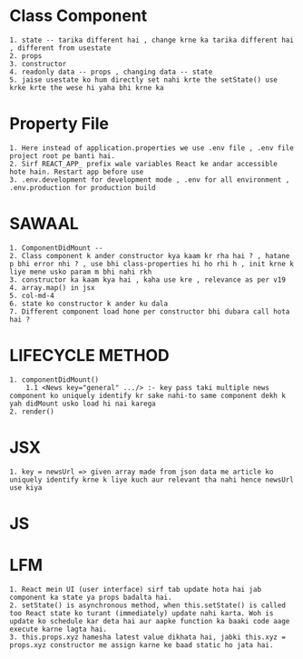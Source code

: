 # Class Component
    1. state -- tarika different hai , change krne ka tarika different hai , different from usestate
    2. props 
    3. constructor
    4. readonly data -- props , changing data -- state
    5. jaise usestate ko hum directly set nahi krte the setState() use krke krte the wese hi yaha bhi krne ka 

# Property File
    1. Here instead of application.properties we use .env file , .env file project root pe banti hai.
    2. Sirf REACT_APP_ prefix wale variables React ke andar accessible hote hain. Restart app before use
    3. .env.development for development mode , .env for all environment , .env.production for production build

# SAWAAL
    1. ComponentDidMount -- 
    2. Class component k ander constructor kya kaam kr rha hai ? , hatane p bhi error nhi ? , use bhi class-properties hi ho rhi h , init krne k liye mene usko param m bhi nahi rkh 
    3. constructor ka kaam kya hai , kaha use kre , relevance as per v19
    4. array.map() in jsx
    5. col-md-4
    6. state ko constructor k ander ku dala
    7. Different component load hone per constructor bhi dubara call hota hai ? 

# LIFECYCLE METHOD
    1. componentDidMount()
        1.1 <News key="general" .../> :- key pass taki multiple news component ko uniquely identify kr sake nahi-to same component dekh k yah didMount usko load hi nai karega
    2. render() 

# JSX 
    1. key = newsUrl => given array made from json data me article ko uniquely identify krne k liye kuch aur relevant tha nahi hence newsUrl use kiya

# JS

# LFM
    1. React mein UI (user interface) sirf tab update hota hai jab component ka state ya props badalta hai. 
    2. setState() is asynchronous method, when this.setState() is called too React state ko turant (immediately) update nahi karta. Woh is update ko schedule kar deta hai aur aapke function ka baaki code aage execute karne lagta hai.
    3. this.props.xyz hamesha latest value dikhata hai, jabki this.xyz = props.xyz constructor me assign karne ke baad static ho jata hai.